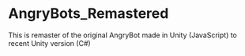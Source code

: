 # AngryBots_Remastered
This is remaster of the original AngryBot made in Unity (JavaScript) to recent Unity version (C#)
